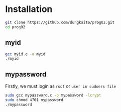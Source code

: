 # Installation
```bash
git clone https://github.com/dungkaito/prog02.git
cd prog02
```
## myid
```bash
gcc myid.c -o myid
./myid
```

## mypassword
Firstly, we must login as `root` or `user in sudoers file`
```bash
sudo gcc mypassword.c -o mypassword -lcrypt
sudo chmod 4701 mypassword
./mypassword
```
